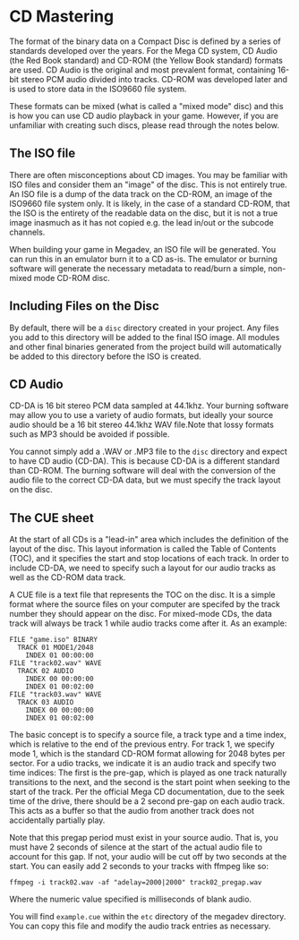 # CD Mastering
The format of the binary data on a Compact Disc is defined by a series of standards developed over the years. For the Mega CD system, CD Audio (the Red Book standard) and CD-ROM (the Yellow Book standard) formats are used. CD Audio is the original and most prevalent format, containing 16-bit stereo PCM audio divided into tracks. CD-ROM was developed later and is used to store data in the ISO9660 file system.

These formats can be mixed (what is called a "mixed mode" disc) and this is how you can use CD audio playback in your game. However, if you are unfamiliar with creating such discs, please read through the notes below.

## The ISO file
There are often misconceptions about CD images. You may be familiar with ISO files and consider them an "image" of the disc. This is not entirely true. An ISO file is a dump of the data track on the CD-ROM, an image of the ISO9660 file system only. It is likely, in the case of a standard CD-ROM, that the ISO is the entirety of the readable data on the disc, but it is not a true image inasmuch as it has not copied e.g. the lead in/out or the subcode channels.

When building your game in Megadev, an ISO file will be generated. You can run this in an emulator burn it to a CD as-is. The emulator or burning software will generate the necessary metadata to read/burn a simple, non-mixed mode CD-ROM disc.

## Including Files on the Disc
By default, there will be a `disc` directory created in your project. Any files you add to this directory will be added to the final ISO image. All modules and other final binaries generated from the project build will automatically be added to this directory before the ISO is created.

## CD Audio
CD-DA is 16 bit stereo PCM data sampled at 44.1khz. Your burning software may allow you to use a variety of audio formats, but ideally your source audio should be a 16 bit stereo 44.1khz WAV file.Note that lossy formats such as MP3 should be avoided if possible.

You cannot simply add a .WAV or .MP3 file to the `disc` directory and expect to have CD audio (CD-DA). This is because CD-DA is a different standard than CD-ROM. The burning software will deal with the conversion of the audio file to the correct CD-DA data, but we must specify the track layout on the disc.

## The CUE sheet
At the start of all CDs is a "lead-in" area which includes the definition of the layout of the disc. This layout information is called the Table of Contents (TOC), and it specifies the start and stop locations of each track. In order to include CD-DA, we need to specify such a layout for our audio tracks as well as the CD-ROM data track.

A CUE file is a text file that represents the TOC on the disc. It is a simple format where the source files on your computer are specifed by the track number they should appear on the disc. For mixed-mode CDs, the data track will always be track 1 while audio tracks come after it. As an example:

    FILE "game.iso" BINARY
      TRACK 01 MODE1/2048
        INDEX 01 00:00:00
    FILE "track02.wav" WAVE
      TRACK 02 AUDIO
        INDEX 00 00:00:00
        INDEX 01 00:02:00
    FILE "track03.wav" WAVE
      TRACK 03 AUDIO
        INDEX 00 00:00:00
        INDEX 01 00:02:00

The basic concept is to specify a source file, a track type and a time index, which is relative to the end of the previous entry. For track 1, we specify mode 1, which is the standard CD-ROM format allowing for 2048 bytes per sector. For a udio tracks, we indicate it is an audio track and specify two time indices: The first is the pre-gap, which is played as one track naturally transitions to the next, and the second is the start point when seeking to the start of the track. Per the official Mega CD documentation, due to the seek time of the drive, there should be a 2 second pre-gap on each audio track. This acts as a buffer so that the audio from another track does not accidentally partially play.

Note that this pregap period must exist in your source audio. That is, you must have 2 seconds of silence at the start of the actual audio file to account for this gap. If not, your audio will be cut off by two seconds at the start. You can easily add 2 seconds to your tracks with ffmpeg like so:

    ffmpeg -i track02.wav -af "adelay=2000|2000" track02_pregap.wav

Where the numeric value specified is milliseconds of blank audio.

You will find `example.cue` within the `etc` directory of the megadev directory. You can copy this file and modify the audio track entries as necessary.
